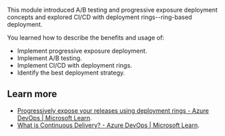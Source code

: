 This module introduced A/B testing and progressive exposure deployment concepts and explored CI/CD with deployment rings--ring-based deployment.

You learned how to describe the benefits and usage of:

 -  Implement progressive exposure deployment.
 -  Implement A/B testing.
 -  Implement CI/CD with deployment rings.
 -  Identify the best deployment strategy.

## Learn more

 -  [Progressively expose your releases using deployment rings - Azure DevOps \| Microsoft Learn](/azure/devops/migrate/phase-rollout-with-rings).
 -  [What is Continuous Delivery? - Azure DevOps \| Microsoft Learn](/devops/deliver/what-is-continuous-delivery).
